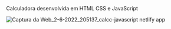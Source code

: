 Calculadora desenvolvida em HTML CSS e JavaScript



![Captura da Web_2-6-2022_205137_calcc-javascript netlify app](https://user-images.githubusercontent.com/91506770/171758744-35afd307-5e93-45fb-ac6c-41ca96d1574e.jpeg)
